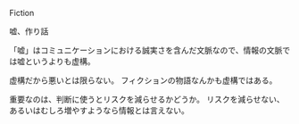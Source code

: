 Fiction

嘘、作り話

「嘘」はコミュニケーションにおける誠実さを含んだ文脈なので、情報の文脈では嘘というよりも虚構。

虚構だから悪いとは限らない。
フィクションの物語なんかも虚構ではある。

重要なのは、判断に使うとリスクを減らせるかどうか。
リスクを減らせない、あるいはむしろ増やすようなら情報とは言えない。
